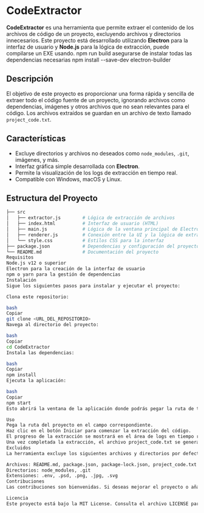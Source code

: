 # CodeExtractor

**CodeExtractor** es una herramienta que permite extraer el contenido de los archivos de código de un proyecto, excluyendo archivos y directorios innecesarios. Este proyecto está desarrollado utilizando **Electron** para la interfaz de usuario y **Node.js** para la lógica de extracción, 
puede compilarse un EXE usando. npm run build
asegurarse de instalar todas las dependencias necesarias 
npm install --save-dev electron-builder



## Descripción

El objetivo de este proyecto es proporcionar una forma rápida y sencilla de extraer todo el código fuente de un proyecto, ignorando archivos como dependencias, imágenes y otros archivos que no sean relevantes para el código. Los archivos extraídos se guardan en un archivo de texto llamado `project_code.txt`.

## Características

- Excluye directorios y archivos no deseados como `node_modules`, `.git`, imágenes, y más.
- Interfaz gráfica simple desarrollada con **Electron**.
- Permite la visualización de los logs de extracción en tiempo real.
- Compatible con Windows, macOS y Linux.

## Estructura del Proyecto

```bash
├── src
│   ├── extractor.js        # Lógica de extracción de archivos
│   ├── index.html          # Interfaz de usuario (HTML)
│   ├── main.js             # Lógica de la ventana principal de Electron
│   ├── renderer.js         # Conexión entre la UI y la lógica de extracción
│   └── style.css           # Estilos CSS para la interfaz
├── package.json            # Dependencias y configuración del proyecto
└── README.md               # Documentación del proyecto
Requisitos
Node.js v12 o superior
Electron para la creación de la interfaz de usuario
npm o yarn para la gestión de dependencias
Instalación
Sigue los siguientes pasos para instalar y ejecutar el proyecto:

Clona este repositorio:

bash
Copiar
git clone <URL_DEL_REPOSITORIO>
Navega al directorio del proyecto:

bash
Copiar
cd CodeExtractor
Instala las dependencias:

bash
Copiar
npm install
Ejecuta la aplicación:

bash
Copiar
npm start
Esto abrirá la ventana de la aplicación donde podrás pegar la ruta de tu proyecto y empezar la extracción.

Uso
Pega la ruta del proyecto en el campo correspondiente.
Haz clic en el botón Iniciar para comenzar la extracción del código.
El progreso de la extracción se mostrará en el área de logs en tiempo real.
Una vez completada la extracción, el archivo project_code.txt se generará en la ruta especificada, conteniendo todo el código fuente del proyecto.
Excluidos
La herramienta excluye los siguientes archivos y directorios por defecto:

Archivos: README.md, package.json, package-lock.json, project_code.txt
Directorios: node_modules, .git
Extensiones: .env, .psd, .png, .jpg, .svg
Contribuciones
Las contribuciones son bienvenidas. Si deseas mejorar el proyecto o añadir nuevas funcionalidades, por favor abre un pull request o abre un issue.

Licencia
Este proyecto está bajo la MIT License. Consulta el archivo LICENSE para más detalles.